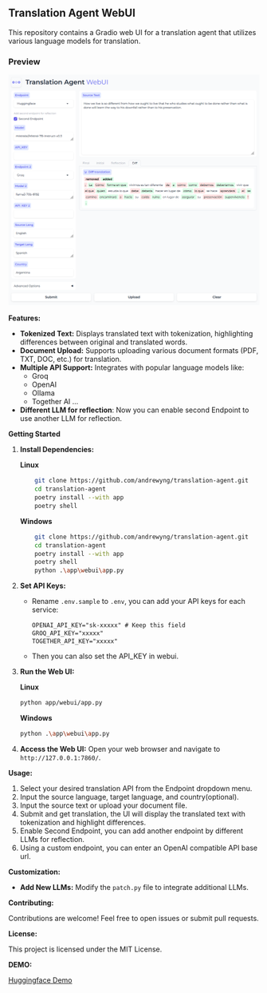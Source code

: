 
## Translation Agent WebUI

This repository contains a Gradio web UI for a translation agent that utilizes various language models for translation.

### Preview

![webui](image.png)

**Features:**

- **Tokenized Text:**  Displays translated text with tokenization, highlighting differences between original and translated words.
- **Document Upload:** Supports uploading various document formats (PDF, TXT, DOC, etc.) for translation.
- **Multiple API Support:**  Integrates with popular language models like:
    - Groq
    - OpenAI
    - Ollama
    - Together AI
    ...
- **Different LLM for reflection**: Now you can enable second Endpoint to use another LLM for reflection.


**Getting Started**

1. **Install Dependencies:**

    **Linux**
    ```bash
        git clone https://github.com/andrewyng/translation-agent.git
        cd translation-agent
        poetry install --with app
        poetry shell
    ```
    **Windows**
    ```bash
        git clone https://github.com/andrewyng/translation-agent.git
        cd translation-agent
        poetry install --with app
        poetry shell
        python .\app\webui\app.py

    ```

2. **Set API Keys:**
   - Rename `.env.sample` to `.env`, you can add your API keys for each service:

     ```
     OPENAI_API_KEY="sk-xxxxx" # Keep this field
     GROQ_API_KEY="xxxxx"
     TOGETHER_API_KEY="xxxxx"
     ```
    - Then you can also set the API_KEY in webui.

3. **Run the Web UI:**

    **Linux**
    ```bash
    python app/webui/app.py
    ```
    **Windows**
    ```bash
    python .\app\webui\app.py
    ```

4. **Access the Web UI:**
   Open your web browser and navigate to `http://127.0.0.1:7860/`.

**Usage:**

1. Select your desired translation API from the Endpoint dropdown menu.
2. Input the source language, target language, and country(optional).
3. Input the source text or upload your document file.
4. Submit and get translation, the UI will display the translated text with tokenization and highlight differences.
5. Enable Second Endpoint, you can add another endpoint by different LLMs for reflection.
6. Using a custom endpoint, you can enter an OpenAI compatible API base url.

**Customization:**

- **Add New LLMs:**  Modify the `patch.py` file to integrate additional LLMs.

**Contributing:**

Contributions are welcome! Feel free to open issues or submit pull requests.

**License:**

This project is licensed under the MIT License.

**DEMO:**

[Huggingface Demo](https://huggingface.co/spaces/vilarin/Translation-Agent-WebUI)

